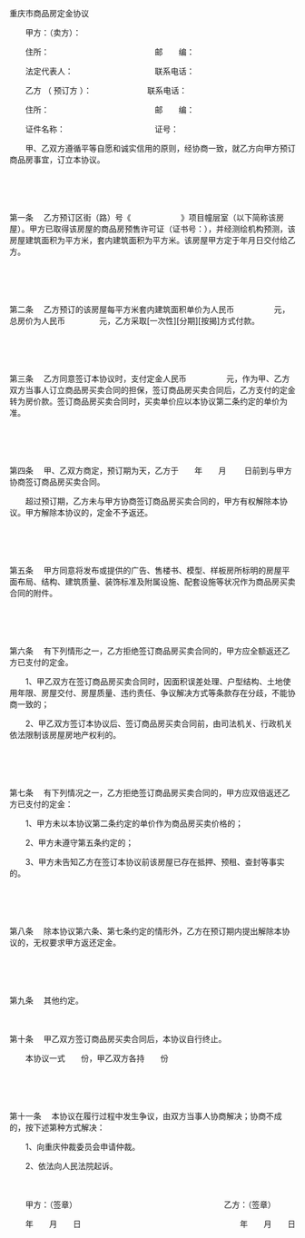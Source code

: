 



重庆市商品房定金协议



 

　　甲方：（卖方）：

　　住所：　　　　　　　　　　　　　 邮　　编：

　　法定代表人：　　　　　　　　　　 联系电话：

　　乙方 （ 预订方 ）：　　　　　　　联系电话：

　　住所：　　　　　　　　　　　　　 邮　　编：

　　证件名称：　　　　　　　　　　　 证号：　　

　　甲、乙双方遵循平等自愿和诚实信用的原则，经协商一致，就乙方向甲方预订商品房事宜，订立本协议。

　　

　　

第一条
　乙方预订区街（路）号《　　　　　　 》项目幢层室（以下简称该房屋）。甲方已取得该房屋的商品房预售许可证（证书号：），并经测绘机构预测，该房屋建筑面积为平方米，套内建筑面积为平方米。该房屋甲方定于年月日交付给乙方。

　　

　　

第二条
　乙方预订的该房屋每平方米套内建筑面积单价为人民币　　　　　元，总房价为人民币　　　　 元，乙方采取[一次性][分期][按揭]方式付款。

　　

　　

第三条
　乙方同意签订本协议时，支付定金人民币　　　　　元，作为甲、乙方双方当事人订立商品房买卖合同的担保，签订商品房买卖合同后，乙方支付的定金转为房价款。签订商品房买卖合同时，买卖单价应以本协议第二条约定的单价为准。

　　

　　

第四条
　甲、乙双方商定，预订期为天，乙方于　　年　　月　　 日前到与甲方协商签订商品房买卖合同。

　　超过预订期，乙方未与甲方协商签订商品房买卖合同的，甲方有权解除本协议。甲方解除本协议的，定金不予返还。

　　

　　

第五条
　甲方同意将发布或提供的广告、售楼书、模型、样板房所标明的房屋平面布局、结构、建筑质量、装饰标准及附属设施、配套设施等状况作为商品房买卖合同的附件。

　　

　　

第六条
　有下列情形之一，乙方拒绝签订商品房买卖合同的，甲方应全额返还乙方已支付的定金。

　　1、甲乙双方在签订商品房买卖合同时，因面积误差处理、户型结构、土地使用年限、房屋交付、房屋质量、违约责任、争议解决方式等条款存在分歧，不能协商一致的；

　　2、甲乙双方签订本协议后、签订商品房买卖合同前，由司法机关、行政机关依法限制该房屋房地产权利的。

　　

　　

第七条
　有下列情况之一，乙方拒绝签订商品房买卖合同的，甲方应双倍返还乙方已支付的定金：

　　1、甲方未以本协议第二条约定的单价作为商品房买卖价格的；

　　2、甲方未遵守第五条约定的；

　　3、甲方未告知乙方在签订本协议前该房屋已存在抵押、预租、查封等事实的。

　　

　　

第八条
　除本协议第六条、第七条约定的情形外，乙方在预订期内提出解除本协议的，无权要求甲方返还定金。

　　

　　

第九条
　其他约定。

　　

第十条
　甲乙双方签订商品房买卖合同后，本协议自行终止。

　　本协议一式　　份，甲乙双方各持　　份

　　

　　

第十一条
　本协议在履行过程中发生争议，由双方当事人协商解决；协商不成的，按下述第种方式解决：

　　1、向重庆仲裁委员会申请仲裁。

　　2、依法向人民法院起诉。　　

　　

　　甲方：（签章）　　　　　　　　　　　　　　　　　　　乙方：（签章）

　　年　　月　　日　　　　　　　　　　　　　　　　　　　　年　　月　　日

　　